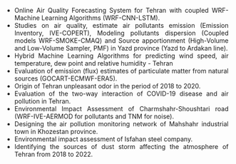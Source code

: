 <p>
<ul>
<li align="justify">Online Air Quality Forecasting System for Tehran with coupled WRF-Machine Learning Algorithms (WRF-CNN-LSTM).</li>
<li align="justify">Studies on air quality, estimate air pollutants emission (Emission Inventory, IVE-COPERT), Modeling pollutants dispersion (Coupled models WRF-SMOKE-CMAQ) and Source apportionment (High-Volume and Low-Volume Sampler, PMF) in Yazd province (Yazd to Ardakan line).</li>
<li align="justify">Hybrid Machine Learning Algorithms for predicting wind speed, air temperature, dew point and relative humidity - Tehran</li>
<!--li align="justify">Using remote sensing data to extract atmospheric information and air pollution in the atmosphere of Tehran (TROPOMI, MODIS and ECMWF-ERA5).</li-->
<!--li align="justify">Calibration of Outdoor PM<sub>2.5</sub> and PM<sub>10</sub> Low-Cost Sensors with machine learning algorithm for Tehran and Yazd province.</li-->
<li align="justify">Evaluation of emission (flux) estimates of particulate matter from natural sources (GOCART-ECMWF-ERA5).</li>
<!--li align="justify">Forecasting dust storm events with remote sensing data, WRF modeling, machine learning algorithm and HYSPLIT.</li-->
<li align="justify">Origin of Tehran unpleasant odor in the period of 2018 to 2020.</li>
<li align="justify">Evaluation of the two-way interaction of COVID-19 disease and air pollution in Tehran.</li>
<li align="justify">Environmental Impact Assessment of Charmshahr-Shoushtari road (WRF-IVE-AERMOD for pollutants and TNM for noise).</li>
<li align="justify">Designing the air pollution monitoring network of Mahshahr industrial town in Khozestan province.</li>
<li align="justify">Environmental impact assessment of Isfahan steel company.</li>
<li align="justify">Identifying the sources of dust storm affecting the atmosphere of Tehran from 2018 to 2022.</li>
<ul>
</p>